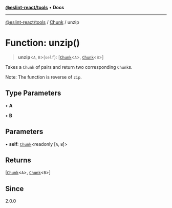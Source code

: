 [**@eslint-react/tools**](../../../README.md) • **Docs**

***

[@eslint-react/tools](../../../README.md) / [Chunk](../README.md) / unzip

# Function: unzip()

> **unzip**\<`A`, `B`\>(`self`): [[`Chunk`](../interfaces/Chunk.md)\<`A`\>, [`Chunk`](../interfaces/Chunk.md)\<`B`\>]

Takes a `Chunk` of pairs and return two corresponding `Chunk`s.

Note: The function is reverse of `zip`.

## Type Parameters

• **A**

• **B**

## Parameters

• **self**: [`Chunk`](../interfaces/Chunk.md)\<readonly [`A`, `B`]\>

## Returns

[[`Chunk`](../interfaces/Chunk.md)\<`A`\>, [`Chunk`](../interfaces/Chunk.md)\<`B`\>]

## Since

2.0.0
